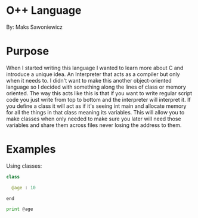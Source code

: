 # O++ Language
By: Maks Sawoniewicz

# Purpose

When I started writing this language I wanted to learn more about C and introduce a unique idea. An Interpreter that acts as a compiler but only when it needs to. I didn't want to make this another object-oriented language so I decided with something along the lines of class or memory oriented. The way this acts like this is that if you want to write regular script code you just write from top to bottom and the interpreter will interpret it. If you define a class it will act as if it's seeing int main and allocate memory for all the things in that class meaning its variables. This will allow you to make classes when only needed to make sure you later will need those variables and share them across files never losing the address to them.

# Examples

Using classes:
```python
class 

  @age : 10

end

print @age
```
